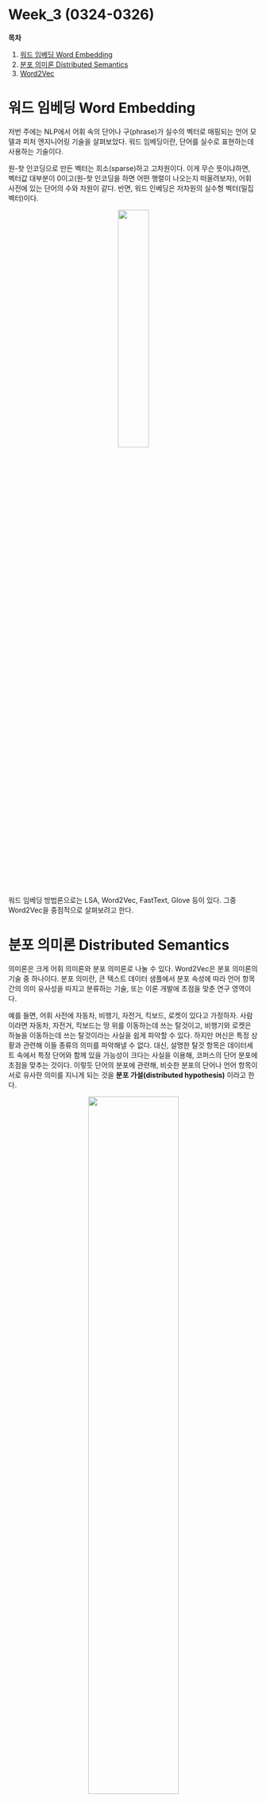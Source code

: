 Week_3 (0324-0326)
=============

**목차**
1. [워드 임베딩 Word Embedding](워드-임베딩-Word-Embedding)
2. [분포 의미론 Distributed Semantics](분포-의미론-Distributed-Semantics)
3. [Word2Vec](Word2Vec)

워드 임베딩 Word Embedding
=============
저번 주에는 NLP에서 어휘 속의 단어나 구(phrase)가 실수의 벡터로 매핑되는 언어 모델과 피처 엔지니어링 기술을 살펴보았다. 워드 임베딩이란, 단어를 실수로 표현하는데 사용하는 기술이다.

원-핫 인코딩으로 만든 벡터는 희소(sparse)하고 고차원이다. 이게 무슨 뜻이냐하면, 벡터값 대부분이 0이고(원-핫 인코딩을 하면 어떤 행렬이 나오는지 떠올려보자), 어휘 사전에 있는 단어의 수와 차원이 같다. 반면, 워드 인베딩은 저차원의 실수형 벡터(밀집 벡터)이다. 

<p align="center"><img width="35%" src="https://user-images.githubusercontent.com/80621384/112938737-24cbea00-9165-11eb-8a1b-584686579515.png" /></p>

워드 임베딩 방법론으로는 LSA, Word2Vec, FastText, Glove 등이 있다. 그중 Word2Vec을 중점적으로 살펴보려고 한다.

분포 의미론 Distributed Semantics
=============
의미론은 크게 어휘 의미론와 분포 의미론로 나눌 수 있다. Word2Vec은 분포 의미론의 기술 중 하나이다. 분포 의미란, 큰 텍스트 데이터 샘플에서 분포 속성에 따라 언어 항목 간의 의미 유사성을 따지고 분류하는 기술, 또는 이론 개발에 초점을 맞춘 연구 영역이다.

예를 들면, 어휘 사전에 자동차, 비행기, 자전거, 킥보드, 로켓이 있다고 가정하자. 사람이라면 자동차, 자전거, 킥보드는 땅 위를 이동하는데 쓰는 탈것이고, 비행기와 로켓은 하늘을 이동하는데 쓰는 탈것이라는 사실을 쉽게 파악할 수 있다. 하지만 머신은 특정 상황과 관련해 이들 종류의 의미를 파악해낼 수 없다. 대신, 설명한 탈것 항목은 데이터세트 속에서 특정 단어와 함께 있을 가능성이 크다는 사실을 이용해, 코퍼스의 단어 분포에 초점을 맞추는 것이다. 이렇듯 단어의 분포에 관련해, 비슷한 분포의 단어나 언어 항목이 서로 유사한 의미를 지니게 되는 것을 **분포 가설(distributed hypothesis)** 이라고 한다.

<p align="center"><img width="60%" src="https://miro.medium.com/max/2716/1*3pesTy5IjvLa2X-iX_tEKQ.png" /></p>
위 문장들에서 stars 단어는 shining, bright, dark 등과 같은 단어에 더 자주 포함된다. 이 단어들 모두 stars의 문맥과 의미를 이해하는 데 매우 유용하다. 이렇듯, 특정 단어의 의미를 어떻게 더 잘 표현할 수 있는지 뿐만 아니라 이 단어의 문맥에 나타날 다른 단어를 어떻게 예측하는지를 알려면 해당 단어의 **분포 표현(distributional representation)** 을 이해해야 한다. 단어의 분포 표현은 단어를 표현할 수 있는 벡터 형태로, 단어의 벡터 형태를 생성하려면 원-핫 인코딩이나 그 외의 기술을 사용할 수도 있지만 **유사성 측정의 중요성도 전달하는 단어의 벡터를 생성해 그 단어의 문맥상 의미를 이해할 수 있게 하는 것이 중요**하다! 이 분포 유사성 얘기할 때 Word2Vec이 필요해진다.

Word2Vec
=============
Word2Vec의 개념은 구글의 토마스 미콜로프가 이끄는 팀이 개발했다. NLP에서는 단어, 구, 문장 등의 의미를 다룰 수 있는 도구나 기술 개발이 상당히 중요하며 Word2Vec 모델은 단어, 구, 문장, 단락, 문서의 의미를 알아내는 작업을 수행한다.

정의
-------------
Word2Vec은 2계층 신경망(two-layer neural network)을 사용해 개발되어, 대용량의 텍스트 데이터(또는 텍스트 코퍼스)를 입력 받아 주어진 텍스트에서 벡터 집합을 생성한다. 2계층 신경망은 일종의 로직을 수행하며 벡터 공간의 벡터를 생성하는 블랙박스이다. 벡터 공간에서는 코퍼스 내의 각 고유 단어가 대응 벡터로 지정된다. 즉, 벡터 공간이란 큰 텍스트 코퍼스 내의 모든 단어에 대한 벡터 표현이라고 할 수 있다.

Word2Vec은 단어 유사성 발견이나 단어 간 의미 관계 보존 측면에서 뛰어난 장점을 가지고 있는데, 이런 점들은 원-핫 인코딩이나 워드넷을 사용해서는 처리할 수 없었다.

가령 원-핫 인코딩을 통해 다음과 같이 작업을 수행했다고 해보자.
<p align="center"><img width="35%" src="https://miro.medium.com/max/886/1*_da_YknoUuryRheNS-SYWQ.png" /></p>

* **원-핫 인코딩은 단어 간의 문맥 유사성에 대한 사실을 밝히지 않는다.** 만약 cat와 cats가 같은 문장에 있다고 해도 아예 다르게 벡터화가 되어 두 단어가 매우 유사한 단어라는 사실을 밝혀내지 못한다. 또, 원-핫 인코딩된 벡터에 AND 연산을 적용해도 문맥상의 유사성을 나타내지 않는다. cat와 mat의 원-핫 벡터에 AND 연산(내적, 혹은 점곱 dot product)을 적용하면 0이 된다. 실제로 두 단어는 한 문장에 함께 나타나고 강한 맥락적 관계를 가질 수 있지만, 원-핫 인코딩은 단어 유사성에 관해 중요한 것을 표현하지 않는다.

* 워드넷이 이에 충분한 도움이 되는 것도 아니다. 워드넷은 인간에 의해 구성되기 때문에 이에 포함된 것은 무엇이든 주관적이게 된다. 또, 새롭게 나타난 신조어들은 워드넷에게도 새 단어이므로 웹 사이트에 없을 수도 있어서, 이들 단어들에 대해 워드넷에서 다른 의미론적 관계를 유도해낼 수 없다. (그리고 무엇보다 많은 시간과 노력이 필요하다)

이를 해결하기 위한 방법이 Word2Vec인 것이다!

Word2Vec 모델의 컴포넌트
--------------
Word2Vec 모델에는 세 가지 주요 구성 요소가 있다.

1. Word2Vecdml 입력

원시 텍스트 코퍼스, 혹은 (실제 어플리케이션에서는) 큰 코포라를 입력으로 사용한다.

2. Word2Vec의 출력
<p align="center"><img width="60%" src="https://miro.medium.com/max/1570/0*jjpXSH7sZPfAbZWS.PNG" /></p>
일반적인 목표는, 문맥을 제공하기만 하면 그 문맥에 가장 적합한 단어의 확률을 예측하는 것이다. 위의 그림에서 sat 단어를 취해서 목표에 따라 sat 단어를 벡터 형식으로 변환하고, sat의 벡터 형태를 사용해 이 문장에서 사용된 다른 단어들인 fat, cat 등의 단어의 확률을 예측할 수 있다.

3. Word2Vec 모델의 구조 컴포넌트

신경망 기술을 사용한다. 신경망 기술은 많은 양의 데이터로 학습하는 경우에 좋은 알고리즘이 되기 때문이다.


아키텍쳐
-----------
<p align="center"><img width="80%" src="https://miro.medium.com/max/1400/1*QK2KNCZ1pczCq-uTse-dmA.png" /></p>

### 어휘 빌더 (Vocabulary Builder)
이 컴포넌트는 주로 문장의 형태로 있는 원시 텍스트 데이터를 얻는다.

파이썬의 gensim이라는 라이브러리가 있는데, 이를 사용해 코퍼스에 대해 Word2Vec을 생성한다. 자세한 매개변수는 [gensim 도큐먼테이션](https://radimrehurek.com/gensim/models/word2vec.html) 참고. 이 라이브러리를 사용한 어휘 빌더를 통해 단어 인덱스와 단어 횟수가 들어있는 어휘 객체를 출력받는다.

### 문맥 빌더 (Context Builder)
문맥 빌더는 문맥 윈도우의 일부인 단어뿐만 아니라 어휘 빌더의 출력을 입력으로 사용한다.

문맥 윈도우는 일종의 sliding window이다. 윈도우의 크기는 사용자가 지정할 수 있다(일반적으로는 5~10 단어의 문맥 윈도우 크기를 사용한다고 함).

<p align="center"><img width="55%" src="https://miro.medium.com/max/568/0*Ghg8pl2oX8r5kdks.PNG" /></p>

문맥 빌더의 출력은 단어 쌍(word pairing)이며 이들 단어 쌍은 신경망에 제공된다. 예를 들어 그림의 네번째 단계에서는 (sat, on, the)(sat, cat, fat)이 출력돼 전달되는데, 신경망은 각 단어 쌍이 나타나는 횟수로 기본 통계를 학습하기 때문에 (sat, dog, fat)보다는 (sat, cat, fat)에 대해 더 많은 훈련 예제를 얻는 것이고, 훈련이 끝났을 때 sat 단어를 입력 내용으로 넣으면 dog보다 cat에 대해 훨씬 더 높은 확률이 나온다.

### 2계층 신경망
알다싶이 신경망은 입력층, 은닉층, 출력층을 layer로 가지고 있으며 이들은 순전파와 역전파를 반복하며 가중치를 재조정한다. 이를 NLP에서는 "코퍼스로부터 다른 문맥-대상 단어 쌍을 얻어 훈련을 계속 반복한다"로 표현할 수 있을 것이다. 이를 통해 단어 간의 관계를 학습해 코퍼스로부터 단어의 벡터 표현을 개발해낸다.

Word2Vec에는 두 가지 메인 처리 알고리즘이 있다.

<p align="center"><img width="70%" src="https://www.researchgate.net/profile/Elena-Tutubalina/publication/318507923/figure/fig2/AS:613947946319904@1523388005889/Illustration-of-the-word2vec-models-a-CBOW-b-skip-gram-16-33.png" /></p>
